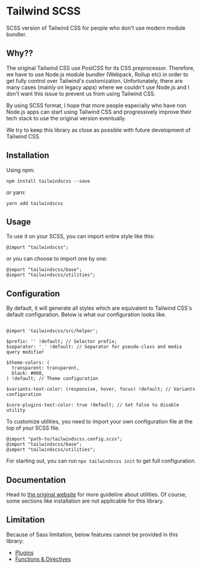 # Tailwind SCSS

SCSS version of Tailwind CSS for people who don't use modern module bundler.

## Why??

The original Tailwind CSS use PostCSS for its CSS preprocessor. Therefore, we have to use Node.js module bundler (Webpack, Rollup etc) in order to get fully control over Tailwind's customization. Unfortunately, there are many cases (mainly on legacy apps) where we couldn't use Node.js and I don't want this issue to prevent us from using Tailwind CSS.

By using SCSS format, I hope that more people especially who have non Node.js apps can start using Tailwind CSS and progressively improve their tech stack to use the original version eventually.

We try to keep this library as close as possible with future development of Tailwind CSS.

## Installation

Using npm:

```
npm install tailwindscss --save
```

or yarn:

```
yarn add tailwindscss
```

## Usage

To use it on your SCSS, you can import entire style like this:

```
@import "tailwindscss";
```

or you can choose to import one by one:

```
@import "tailwindscss/base";
@import "tailwindscss/utilities";
```

## Configuration

By default, it will generate all styles which are equivalent to Tailwind CSS's default configuration. Below is what our configuration looks like.

```

@import 'tailwindscss/src/helper';

$prefix: '' !default; // Selector prefix;
$separator: '_' !default: // Separator for pseudo-class and media query modifier

$theme-colors: (
  transparent: transparent,
  black: #000,
) !default; // Theme configuration

$variants-text-color: (responsive, hover, focus) !default; // Variants configuration

$core-plugins-text-color: true !default; // Set false to disable utility

```

To customize utilities, you need to import your own configuration file at the top of your SCSS file.

```
@import "path-to/tailwindscss.config.scss";
@import "tailwindscss/base";
@import "tailwindscss/utilities";
```

For starting out, you can run `npx tailwindscss init` to get full configuration.

## Documentation

Head to [the original website](https://tailwindcss.com) for more guideline about utilities. Of course, some sections like installation are not applicable for this library.

## Limitation

Because of Sass limitation, below features cannot be provided in this library:

- [Plugins](https://tailwindcss.com/docs/plugins)
- [Functions & Directives](https://tailwindcss.com/docs/functions-and-directives)
